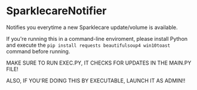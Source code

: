 # SparklecareNotifier
Notifies you everytime a new Sparklecare update/volume is available.

If you're running this in a command-line enviroment, please install Python and execute the `pip install requests beautifulsoup4 win10toast` command before running.

MAKE SURE TO RUN EXEC.PY, IT CHECKS FOR UPDATES IN THE MAIN.PY FILE!

ALSO, IF YOU'RE DOING THIS BY EXECUTABLE, LAUNCH IT AS ADMIN!!
